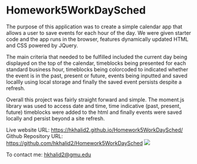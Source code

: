 # Homework5WorkDaySched
The purpose of this application was to create a simple calendar app that allows a user to save events for each hour of the day. We were given starter code and the app runs in the browser, features dynamically updated HTML and CSS powered by JQuery. 

The main criteria that needed to be fulfilled included the current day being displayed on the top of the calendar, timeblocks being presented for each standard business hour, timeblocks being colorcoded to indicated whether the event is in the past, present or future, events being inputted and saved locallly using local storage and finally the saved event persists despite a refresh.

Overall this project was fairly straight forward and simple. The moment.js library was used to access date and time, time indicative (past, present, future) timeblocks were added to the html and finally events were saved locally and persist beyond a site refresh.

Live website URL: https://hkhalid2.github.io/Homework5WorkDaySched/
Github Repository URL: https://github.com/hkhalid2/Homework5WorkDaySched
![](demo.gif)

To contact me: hkhalid2@gmu.edu
